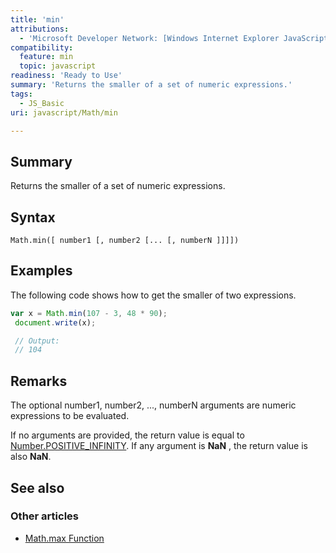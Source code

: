 ```yaml
---
title: 'min'
attributions:
  - 'Microsoft Developer Network: [Windows Internet Explorer JavaScript reference Article](http://msdn.microsoft.com/en-us/library/ie/yek4tbz0%28v=vs.94%29.aspx)'
compatibility:
  feature: min
  topic: javascript
readiness: 'Ready to Use'
summary: 'Returns the smaller of a set of numeric expressions.'
tags:
  - JS_Basic
uri: javascript/Math/min

---
```

## Summary

Returns the smaller of a set of numeric expressions.

## Syntax

    Math.min([ number1 [, number2 [... [, numberN ]]]])

## Examples

The following code shows how to get the smaller of two expressions.

``` js
var x = Math.min(107 - 3, 48 * 90);
 document.write(x);

 // Output:
 // 104
```

## Remarks

The optional number1, number2, ..., numberN arguments are numeric expressions to be evaluated.

If no arguments are provided, the return value is equal to [Number.POSITIVE\_INFINITY](/javascript/Number/constants). If any argument is **NaN** , the return value is also **NaN**.

## See also

### Other articles

-   [Math.max Function](/javascript/Math/max)

